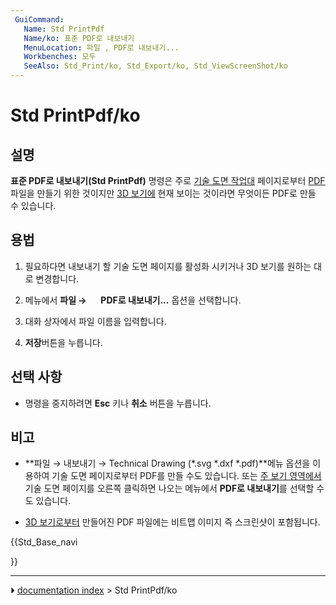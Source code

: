 ```yaml
---
 GuiCommand:
   Name: Std PrintPdf
   Name/ko: 표준 PDF로 내보내기
   MenuLocation: 파일 , PDF로 내보내기...
   Workbenches: 모두
   SeeAlso: Std_Print/ko, Std_Export/ko, Std_ViewScreenShot/ko
---
```


# Std PrintPdf/ko



## 설명


<div class="mw-translate-fuzzy">

**표준 PDF로 내보내기(Std PrintPdf)** 명령은 주로 [기술 도면 작업대](TechDraw_Workbench/ko.md) 페이지로부터 [PDF](PDF/ko.md) 파일을 만들기 위한 것이지만 [3D 보기에](3D_view/ko.md) 현재 보이는 것이라면 무엇이든 PDF로 만들 수 있습니다.


</div>



## 용법

1.  필요하다면 내보내기 할 기술 도면 페이지를 활성화 시키거나 3D 보기를 원하는 대로 변경합니다.

2.  메뉴에서 **파일 → <img src="images/Std_PrintPdf.svg" width=16px> PDF로 내보내기...** 옵션을 선택합니다.

3.  대화 상자에서 파일 이름을 입력합니다.

4.  
    **저장**버튼을 누릅니다.



## 선택 사항 

-   명령을 중지하려면 **Esc** 키나 **취소** 버튼을 누릅니다.



## 비고

-    **파일 → 내보내기 → Technical Drawing (*.svg *.dxf *.pdf)**메뉴 옵션을 이용하여 기술 도면 페이지로부터 PDF를 만들 수도 있습니다. 또는 [주 보기 영역에서](Main_view_area/ko.md) 기술 도면 페이지를 오른쪽 클릭하면 나오는 메뉴에서 **PDF로 내보내기**를 선택할 수도 있습니다.

-   [3D 보기로부터](3D_view/ko.md) 만들어진 PDF 파일에는 비트맵 이미지 즉 스크린샷이 포함됩니다.


<div class="mw-translate-fuzzy">





</div>


{{Std_Base_navi

}}



---
⏵ [documentation index](../README.md) > Std PrintPdf/ko
